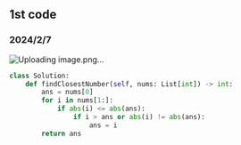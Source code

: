 ## 1st code
### 2024/2/7
![Uploading image.png…]()


```python
class Solution:
    def findClosestNumber(self, nums: List[int]) -> int:
        ans = nums[0]
        for i in nums[1:]:
            if abs(i) <= abs(ans):
                if i > ans or abs(i) != abs(ans):
                    ans = i
        return ans
```
